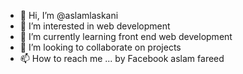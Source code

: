 - 👋 Hi, I’m @aslamlaskani
- 👀 I’m interested in web development 
- 🌱 I’m currently learning front end web development 
- 💞️ I’m looking to collaborate on projects 
- 📫 How to reach me ... by Facebook aslam fareed 

<!---
aslamlaskani/aslamlaskani is a ✨ special ✨ repository because its `README.md` (this file) appears on your GitHub profile.
You can click the Preview link to take a look at your changes.
--->
